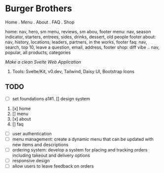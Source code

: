 # Burger Brothers

Home . Menu . About . FAQ . Shop

home: nav, hero, sm menu, reviews, sm abou, footer
menu: nav, season indicator, starters, entrees, sides, drinks, dessert, old people footer
about: nav, history, locations, leaders, partners, in the works, footer
faq: nav, search, top 10, leave a question, email, address, footer
shop: diff vibe .. nav, popular, all products, categories

<i>Make a clean Svelte Web Application</i>

1. Tools:
   Svelte/Kit, v0.dev, Tailwind, Daisy UI, Bootstrap Icons

## TODO

- [ ] set foundations
a1#1. [] design system
1. [x] home
2. [] menu
3. [x] about
4. [] faq
- [ ] user authentication
- [ ] menu management: create a dynamic menu that can be updated with new items and descriptions
- [ ] ordering system: develop a system for placing and tracking orders including takeout and delivery options
- [ ] responsive design
- [ ] allow users to leave feedback on orders
